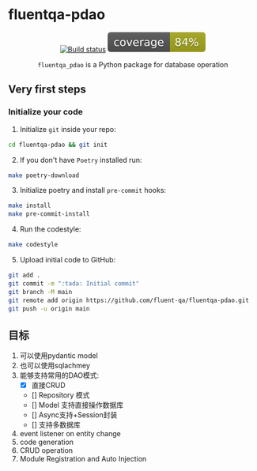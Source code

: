 # fluentqa-pdao

<div align="center">

[![Build status](https://github.com/fluent-qa/fluentqa-pdao/workflows/build/badge.svg?branch=master&event=push)](https://github.com/fluent-qa/fluentqa-pdao/actions?query=workflow%3Abuild)
![Coverage Report](assets/images/coverage.svg)

`fluentqa_pdao` is a Python package for database operation

</div>

## Very first steps

### Initialize your code

1. Initialize `git` inside your repo:

```bash
cd fluentqa-pdao && git init
```

2. If you don't have `Poetry` installed run:

```bash
make poetry-download
```

3. Initialize poetry and install `pre-commit` hooks:

```bash
make install
make pre-commit-install
```

4. Run the codestyle:

```bash
make codestyle
```

5. Upload initial code to GitHub:

```bash
git add .
git commit -m ":tada: Initial commit"
git branch -M main
git remote add origin https://github.com/fluent-qa/fluentqa-pdao.git
git push -u origin main
```

## 目标

1. 可以使用pydantic model
2. 也可以使用sqlachmey
3. 能够支持常用的DAO模式:
   - [X] 直接CRUD
   - [] Repository 模式
   - [] Model 支持直接操作数据库
   - [] Async支持+Session封装
   - [] 支持多数据库
4. event listener on entity change
5. code generation
6. CRUD operation 
7. Module Registration and Auto Injection 
